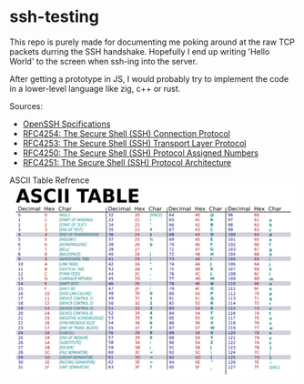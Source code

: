 # ssh-testing

This repo is purely made for documenting me poking around at the raw TCP packets durring the SSH handshake.
Hopefully I end up writing 'Hello World' to the screen when ssh-ing into the server.

After getting a prototype in JS, I would probably try to implement the code in a lower-level language like zig, c++ or rust.



Sources:
- [OpenSSH Spcifications](https://www.openssh.com/specs.html)
- [RFC4254: The Secure Shell (SSH) Connection Protocol](https://datatracker.ietf.org/doc/html/rfc4254)
- [RFC4253: The Secure Shell (SSH) Transport Layer Protocol](https://datatracker.ietf.org/doc/html/rfc4253)
- [RFC4250: The Secure Shell (SSH) Protocol Assigned Numbers](https://datatracker.ietf.org/doc/html/rfc4250)
- [RFC4251:  The Secure Shell (SSH) Protocol Architecture](https://datatracker.ietf.org/doc/html/rfc4251)


ASCII Table Refrence
![ASCII Character Table](./ASCII-Table-wide.svg)